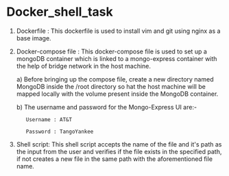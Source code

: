 # Docker_shell_task

1. Dockerfile : This dockerfile is used to install vim and git using nginx as a base image.

2. Docker-compose file : This docker-compose file is used to set up a mongoDB container which is linked to a mongo-express container with the help of bridge network in the host machine. 
   
   a) Before bringing up the compose file, create a new directory named MongoDB inside the /root directory so hat the host machine will be mapped locally with the volume present inside the MongoDB container. 
   
   b) The username and password for the Mongo-Express UI are:-
      
          Username : AT&T
      
          Password : TangoYankee

3. Shell script: This shell script accepts the name of the file and it's path as the input from the user and verifies if the file exists in the specified path, if not creates a new file in the same path with the aforementioned file name.
